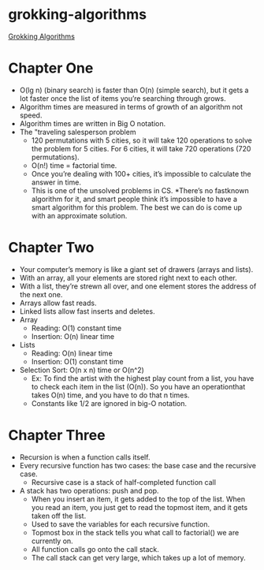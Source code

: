 # grokking-algorithms
[Grokking Algorithms](https://www.manning.com/books/grokking-algorithms)

# Chapter One

* O(lg n) (binary search) is faster than O(n) (simple search), but it gets a lot faster once the list of items you’re searching through grows.
* Algorithm times are measured in terms of growth of an algorithm not speed.
* Algorithm times are written in Big O notation.
* The "traveling salesperson problem
  * 120 permutations with 5 cities, so it will take 120 operations to solve the problem for 5 cities. For 6 cities, it will take 720 operations (720 permutations).
  * O(n!) time = factorial time.
  * Once you’re dealing with 100+ cities, it’s impossible to calculate the answer in time.
  * This is one of the unsolved problems in CS.
  *There’s no fastknown algorithm for it, and smart people think it’s impossible to have a smart algorithm for this problem. The best we can do is come up with an approximate solution.

# Chapter Two
* Your computer’s memory is like a giant set of drawers (arrays and lists).
* With an array, all your elements are stored right next to each other.
* With a list, they’re strewn all over, and one element stores the address of the next one.
* Arrays allow fast reads.
* Linked lists allow fast inserts and deletes.
* Array
  * Reading: O(1) constant time
  * Insertion: O(n) linear time
* Lists
  * Reading: O(n) linear time
  * Insertion: O(1) constant time
* Selection Sort: O(n x n) time or O(n^2)
  * Ex: To find the artist with the highest play count from a list, you have to check each item in the list (O(n)). So you have an operationthat takes O(n) time, and you have to do that n times.
  * Constants like 1/2 are ignored in big-O notation.

# Chapter Three
* Recursion is when a function calls itself.
* Every recursive function has two cases: the base case and the recursive case.
  * Recursive case is a stack of half-completed function call
* A stack has two operations: push and pop.
  * When you insert an item, it gets added to the top of the list. When you read an item, you just get to read the topmost item, and it gets taken off the list.
  * Used to save the variables for each recursive function.
  * Topmost box in the stack tells you what call to factorial() we are currently on.
  * All function calls go onto the call stack.
  * The call stack can get very large, which takes up a lot of memory.
